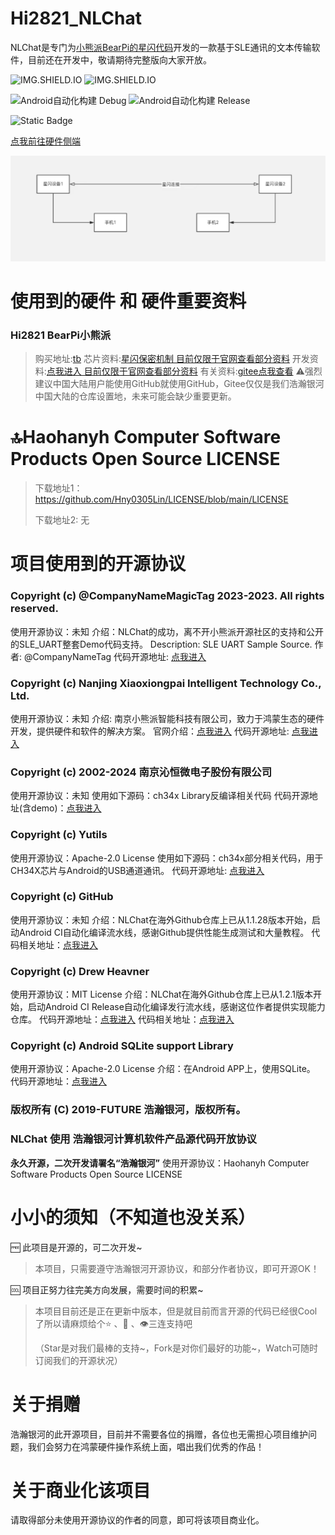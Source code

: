 # Hi2821_NLChat

NLChat是专门为[小熊派BearPi的星闪代码](https://github.com/Hny0305Lin/Bearpi_Hi2821_Pico_NLChat)开发的一款基于SLE通讯的文本传输软件，目前还在开发中，敬请期待完整版向大家开放。

![IMG.SHIELD.IO](https://img.shields.io/github/v/release/Hny0305Lin/NLChat?include_prereleases&display_name=release&style=for-the-badge&logo=Android&logoSize=amd&label=Hi2821_NLChat&labelColor=007FFC&color=4DDDFC&cacheSeconds=60) ![IMG.SHIELD.IO](https://img.shields.io/github/stars/Hny0305Lin/NLChat?style=for-the-badge&label=NLChat%20Star&labelColor=007FFC&color=4DDDFC&cacheSeconds=60)

![Android自动化构建 Debug](https://img.shields.io/github/actions/workflow/status/Hny0305Lin/NLChat/android.yml?branch=master&style=for-the-badge&logo=android&logoSize=amd&label=Android%20CI&labelColor=00CEFC&color=00C08B&cacheSeconds=600) ![Android自动化构建 Release](https://img.shields.io/github/actions/workflow/status/Hny0305Lin/NLChat/androidsign.yml?branch=master&style=for-the-badge&logo=android&logoSize=amd&label=Android%20CI%20Release&labelColor=00CEFC&color=00C08B&cacheSeconds=600)

![Static Badge](https://img.shields.io/badge/Bearpi%20Hi2821%20Pico%20NLChat-00C08B?style=for-the-badge&logo=C%2B%2B&labelColor=00CC66&link=https%3A%2F%2Fgithub.com%2FHny0305Lin%2FBearpi_Hi2821_Pico_NLChat)

[点我前往硬件侧端](https://github.com/Hny0305Lin/Bearpi_Hi2821_Pico_NLChat)

![NLChat](https://github.com/Hny0305Lin/NLChat/blob/master/DevSummary/NLChat.jpg)

# 使用到的硬件 和 硬件重要资料
### Hi2821 BearPi小熊派
> 购买地址:[tb](https://item.taobao.com/item.htm?spm=a21n57.1.item.2.16c8523cW90sjA&priceTId=2147825e17192240256724107e3028&utparam=%7B%22aplus_abtest%22:%22112cd35adf597e1a65a58f5e2046df26%22%7D&id=803331789469&ns=1&abbucket=20)
> 芯片资料:[星闪保密机制 目前仅限于官网查看部分资料](https://bearpi.cn/core_board/bearpi/pico/h2821/hardware/Pinout.html#%F0%9F%93%91-pinout)
> 开发资料:[点我进入 目前仅限于官网查看部分资料](https://www.bearpi.cn/core_board/bearpi/pico/h2821/)
> 有关资料:[gitee点我查看](https://gitee.com/bearpi/bearpi-h2821_pico)
⚠️强烈建议中国大陆用户能使用GitHub就使用GitHub，Gitee仅仅是我们浩瀚银河中国大陆的仓库设置地，未来可能会缺少重要更新。

# 🔝Haohanyh Computer Software Products Open Source LICENSE

> 下载地址1：https://github.com/Hny0305Lin/LICENSE/blob/main/LICENSE
>
> 下载地址2: 无

# 项目使用到的开源协议

### Copyright (c) @CompanyNameMagicTag 2023-2023. All rights reserved.
使用开源协议：未知
介绍：NLChat的成功，离不开小熊派开源社区的支持和公开的SLE_UART整套Demo代码支持。
Description: SLE UART Sample Source.
作者: @CompanyNameTag
代码开源地址: [点我进入](https://gitee.com/bearpi/bearpi-h2821_pico)

### Copyright (c) Nanjing Xiaoxiongpai Intelligent Technology Co., Ltd.
使用开源协议：未知
介绍: 南京小熊派智能科技有限公司，致力于鸿蒙生态的硬件开发，提供硬件和软件的解决方案。
官网介绍：[点我进入](https://bearpi.cn/about/)
代码开源地址: [点我进入](https://gitee.com/bearpi/bearpi-h2821_pico)

### Copyright (c) 2002-2024 南京沁恒微电子股份有限公司
使用开源协议：未知
使用如下源码：ch34x Library反编译相关代码
代码开源地址(含demo)：[点我进入](https://www.wch.cn/downloads/CH341SER_ANDROID_ZIP.html)

### Copyright (c) Yutils
使用开源协议：Apache-2.0 License
使用如下源码：ch34x部分相关代码，用于CH34X芯片与Android的USB通道通讯。
代码开源地址: [点我进入](https://github.com/yutils/CH34xUART)

### Copyright (c) GitHub
使用开源协议：未知
介绍：NLChat在海外Github仓库上已从1.1.28版本开始，启动Android CI自动化编译流水线，感谢Github提供性能生成测试和大量教程。
代码相关地址：[点我进入](https://github.com/Hny0305Lin/NLChat/tree/master/.github/workflows)

### Copyright (c) Drew Heavner
使用开源协议：MIT License
介绍：NLChat在海外Github仓库上已从1.2.1版本开始，启动Android CI Release自动化编译发行流水线，感谢这位作者提供实现能力仓库。
代码开源地址：[点我进入](https://github.com/r0adkll/sign-android-release)
代码相关地址：[点我进入](https://github.com/Hny0305Lin/NLChat/tree/master/.github/workflows/androidsign.yml)

### Copyright (c) Android SQLite support Library
使用开源协议：Apache-2.0 License
介绍：在Android APP上，使用SQLite。
代码开源地址：[点我进入](https://github.com/requery/sqlite-android)

### 版权所有 (C) 2019-FUTURE 浩瀚银河，版权所有。
### NLChat 使用 浩瀚银河计算机软件产品源代码开放协议
**永久开源，二次开发请署名“浩瀚银河”**
使用开源协议：Haohanyh Computer Software Products Open Source LICENSE

# 小小的须知（不知道也没关系）

🆓 此项目是开源的，可二次开发~

> 本项目，只需要遵守浩瀚银河开源协议，和部分作者协议，即可开源OK！

🆒 项目正努力往完美方向发展，需要时间的积累~

> 本项目目前还是正在更新中版本，但是就目前而言开源的代码已经很Cool了所以请麻烦给个⭐ 、🍴 、👁️三连支持吧
>
> （Star是对我们最棒的支持~，Fork是对你们最好的功能~，Watch可随时订阅我们的开源状况）

# 关于捐赠

浩瀚银河的此开源项目，目前并不需要各位的捐赠，各位也无需担心项目维护问题，我们会努力在鸿蒙硬件操作系统上面，唱出我们优秀的作品！

# 关于商业化该项目

请取得部分未使用开源协议的作者的同意，即可将该项目商业化。
